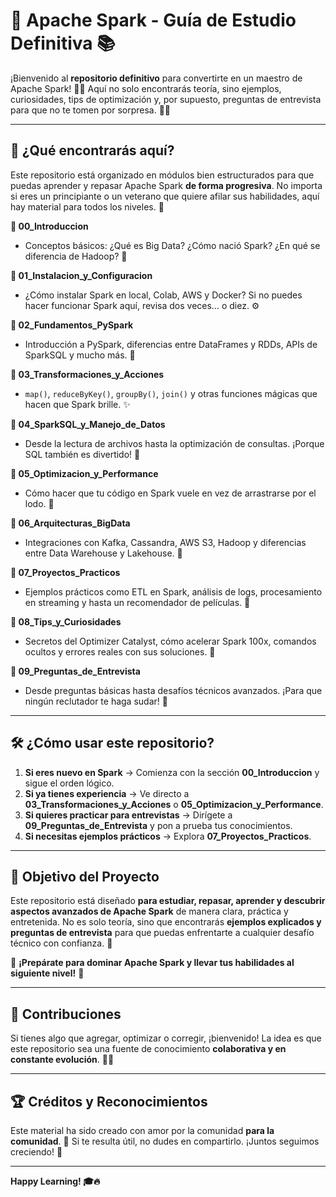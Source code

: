 # 🚀 Apache Spark - Guía de Estudio Definitiva 📚

¡Bienvenido al **repositorio definitivo** para convertirte en un maestro de Apache Spark! 🎩✨ Aquí no solo encontrarás teoría, sino ejemplos, curiosidades, tips de optimización y, por supuesto, preguntas de entrevista para que no te tomen por sorpresa. 🧐🔥

---

## 📌 ¿Qué encontrarás aquí?

Este repositorio está organizado en módulos bien estructurados para que puedas aprender y repasar Apache Spark **de forma progresiva**. No importa si eres un principiante o un veterano que quiere afilar sus habilidades, aquí hay material para todos los niveles. 🚀

**🔹 00_Introduccion**
- Conceptos básicos: ¿Qué es Big Data? ¿Cómo nació Spark? ¿En qué se diferencia de Hadoop? 📖

**🔹 01_Instalacion_y_Configuracion**
- ¿Cómo instalar Spark en local, Colab, AWS y Docker? Si no puedes hacer funcionar Spark aquí, revisa dos veces… o diez. ⚙️

**🔹 02_Fundamentos_PySpark**
- Introducción a PySpark, diferencias entre DataFrames y RDDs, APIs de SparkSQL y mucho más. 🐍

**🔹 03_Transformaciones_y_Acciones**
- `map()`, `reduceByKey()`, `groupBy()`, `join()` y otras funciones mágicas que hacen que Spark brille. ✨

**🔹 04_SparkSQL_y_Manejo_de_Datos**
- Desde la lectura de archivos hasta la optimización de consultas. ¡Porque SQL también es divertido! 💾

**🔹 05_Optimizacion_y_Performance**
- Cómo hacer que tu código en Spark vuele en vez de arrastrarse por el lodo. 🚀

**🔹 06_Arquitecturas_BigData**
- Integraciones con Kafka, Cassandra, AWS S3, Hadoop y diferencias entre Data Warehouse y Lakehouse. 🌊

**🔹 07_Proyectos_Practicos**
- Ejemplos prácticos como ETL en Spark, análisis de logs, procesamiento en streaming y hasta un recomendador de películas. 🍿

**🔹 08_Tips_y_Curiosidades**
- Secretos del Optimizer Catalyst, cómo acelerar Spark 100x, comandos ocultos y errores reales con sus soluciones. 🤯

**🔹 09_Preguntas_de_Entrevista**
- Desde preguntas básicas hasta desafíos técnicos avanzados. ¡Para que ningún reclutador te haga sudar! 🧐

---

## 🛠️ ¿Cómo usar este repositorio?

1. **Si eres nuevo en Spark** → Comienza con la sección **00_Introduccion** y sigue el orden lógico.
2. **Si ya tienes experiencia** → Ve directo a **03_Transformaciones_y_Acciones** o **05_Optimizacion_y_Performance**.
3. **Si quieres practicar para entrevistas** → Dirígete a **09_Preguntas_de_Entrevista** y pon a prueba tus conocimientos.
4. **Si necesitas ejemplos prácticos** → Explora **07_Proyectos_Practicos**.

---

## 🎯 Objetivo del Proyecto

Este repositorio está diseñado **para estudiar, repasar, aprender y descubrir aspectos avanzados de Apache Spark** de manera clara, práctica y entretenida. No es solo teoría, sino que encontrarás **ejemplos explicados y preguntas de entrevista** para que puedas enfrentarte a cualquier desafío técnico con confianza. 💪

🚀 **¡Prepárate para dominar Apache Spark y llevar tus habilidades al siguiente nivel!** 🚀

---

## 📢 Contribuciones

Si tienes algo que agregar, optimizar o corregir, ¡bienvenido! La idea es que este repositorio sea una fuente de conocimiento **colaborativa y en constante evolución**. 🤝✨

---

## 🏆 Créditos y Reconocimientos

Este material ha sido creado con amor por la comunidad **para la comunidad**. 💙 Si te resulta útil, no dudes en compartirlo. ¡Juntos seguimos creciendo! 🚀

---

**Happy Learning! 🎓🔥**


